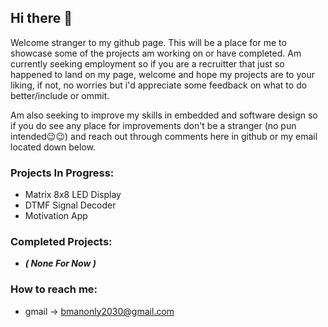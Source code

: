 ## Hi there 👋

Welcome stranger to my github page. This will be a place for me to showcase some of the projects am working on or have completed. Am currently seeking employment so if you are a recruitter that just so happened to land on my page, welcome and hope my projects are to your liking, if not, no worries but i'd appreciate some feedback on what to do better/include or ommit.

Am also seeking to improve my skills in embedded and software design so if you do see any place for improvements don't be a stranger (no pun intended😉😉) and reach out through comments here in github or my email located down below.


### Projects In Progress:
 - Matrix 8x8 LED Display
 - DTMF Signal Decoder
 - Motivation App

### Completed Projects:
 - **_( None For Now )_**
 
### How to reach me:
  - gmail -> bmanonly2030@gmail.com

<!--
**AnnonymousCoder/AnnonymousCoder** is a ✨ _special_ ✨ repository because its `README.md` (this file) appears on your GitHub profile.

Here are some ideas to get you started:

- 🔭 I’m currently working on ...
- 🌱 I’m currently learning ...
- 👯 I’m looking to collaborate on ...
- 🤔 I’m looking for help with ...
- 💬 Ask me about ...
- 📫 How to reach me: ...
- 😄 Pronouns: ...
- ⚡ Fun fact: ...
-->
